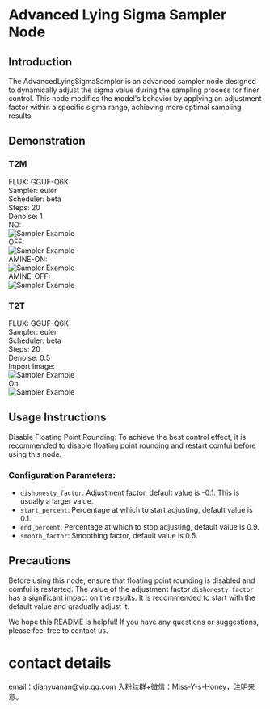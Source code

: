 # Advanced Lying Sigma Sampler Node

## Introduction
The AdvancedLyingSigmaSampler is an advanced sampler node designed to dynamically adjust the sigma value during the sampling process for finer control. This node modifies the model's behavior by applying an adjustment factor within a specific sigma range, achieving more optimal sampling results.

## Demonstration
### T2M
FLUX: GGUF-Q6K  
Sampler: euler  
Scheduler: beta  
Steps: 20  
Denoise: 1  
NO:  
![Sampler Example](https://github.com/tatookan/comfuinoda-Navyblue/blob/main/demo/NO.png)  
OFF:  
![Sampler Example](https://github.com/tatookan/comfuinoda-Navyblue/blob/main/demo/OFF.png)  
AMINE-ON:  
![Sampler Example](https://github.com/tatookan/comfuinoda-Navyblue/blob/main/demo/AMINE-ON.png)  
AMINE-OFF:  
![Sampler Example](https://github.com/tatookan/comfuinoda-Navyblue/blob/main/demo/AMINE-ON.png)  

### T2T
FLUX: GGUF-Q6K  
Sampler: euler  
Scheduler: beta  
Steps: 20  
Denoise: 0.5  
Import Image:  
![Sampler Example](https://github.com/tatookan/comfuinoda-Navyblue/blob/main/demo/IMAGE.png)  
On:  
![Sampler Example](https://github.com/tatookan/comfuinoda-Navyblue/blob/main/demo/M2M%26NO.png)  

## Usage Instructions
Disable Floating Point Rounding: To achieve the best control effect, it is recommended to disable floating point rounding and restart comfui before using this node.
### Configuration Parameters:
- `dishonesty_factor`: Adjustment factor, default value is -0.1. This is usually a larger value.
- `start_percent`: Percentage at which to start adjusting, default value is 0.1.
- `end_percent`: Percentage at which to stop adjusting, default value is 0.9.
- `smooth_factor`: Smoothing factor, default value is 0.5.

## Precautions
Before using this node, ensure that floating point rounding is disabled and comfui is restarted.
The value of the adjustment factor `dishonesty_factor` has a significant impact on the results. It is recommended to start with the default value and gradually adjust it.

We hope this README is helpful! If you have any questions or suggestions, please feel free to contact us.

# contact details
 email：dianyuanan@vip.qq.com
 入粉丝群+微信：Miss-Y-s-Honey，注明来意。
